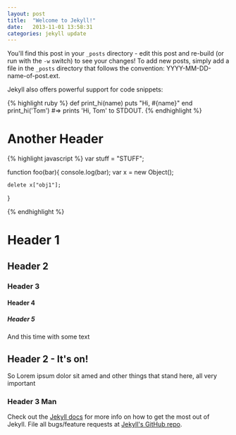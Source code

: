 ```yaml
---
layout: post
title:  "Welcome to Jekyll!"
date:   2013-11-01 13:58:31
categories: jekyll update
---
```


You'll find this post in your `_posts` directory - edit this post and re-build (or run with the `-w` switch) to see your changes!
To add new posts, simply add a file in the `_posts` directory that follows the convention: YYYY-MM-DD-name-of-post.ext.

Jekyll also offers powerful support for code snippets:

{% highlight ruby %}
def print_hi(name)
  puts "Hi, #{name}"
end
print_hi('Tom')
#=> prints 'Hi, Tom' to STDOUT.
{% endhighlight %}

# Another Header

{% highlight javascript %}
var stuff = "STUFF";

function foo(bar){
	console.log(bar);
	var x = new Object();

	delete x["obj1"];
}

{% endhighlight %}

# Header 1

## Header 2

### Header 3

#### Header 4

##### Header 5

And this time with some text

## Header 2 - It's on!

So Lorem ipsum dolor sit amed and other things that stand here, all very 
important

### Header 3 Man

Check out the [Jekyll docs][jekyll] for more info on how to get the most out of Jekyll. File all bugs/feature requests at [Jekyll's GitHub repo][jekyll-gh].

[jekyll-gh]: https://github.com/mojombo/jekyll
[jekyll]:    http://jekyllrb.com
